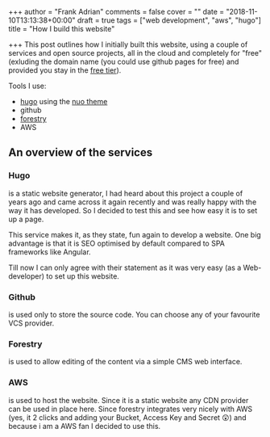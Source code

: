 +++
author = "Frank Adrian"
comments = false
cover = ""
date = "2018-11-10T13:13:38+00:00"
draft = true
tags = ["web development", "aws", "hugo"]
title = "How I build this website"

+++
This post outlines how I initially built this website, using a couple of services and open source projects, all in the cloud and completely for "free" (exluding the domain name (you could use github pages for free) and provided you stay in the [free tier](https://aws.amazon.com/free/?awsf.Free%20Tier%20Types=categories%23alwaysfree)).

<!--more-->

Tools I use:

* [hugo](https://gohugo.io/) using the [nuo theme](https://github.com/laozhu/hugo-nuo)
* github
* [forestry](https://forestry.io/)
* AWS

## An overview of the services

### Hugo

is a static website generator, I had heard about this project a couple of years ago and came across it again recently and was really happy with the way it has developed. So I decided to test this and see how easy it is to set up a page.

This service makes it, as they state, fun again to develop a website. One big advantage is that it is SEO optimised by default compared to SPA frameworks like Angular.

Till now I can only agree with their statement as it was very easy (as a Web-developer) to set up this website.

### Github

is used only to store the source code. You can choose any of your favourite VCS provider.

### Forestry

is used to allow editing of the content via a simple CMS web interface.

### AWS

is used to host the website. Since it is a static website any CDN provider can be used in place here. Since forestry integrates very nicely with AWS (yes, it 2 clicks and adding your Bucket, Access Key and Secret 😲) and because i am a AWS fan I decided to use this.